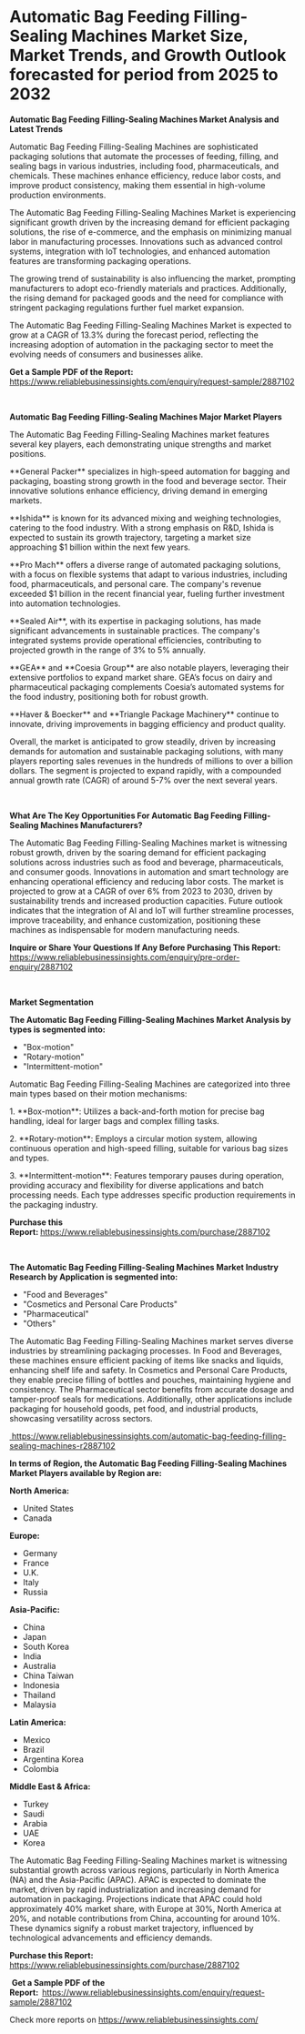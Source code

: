 <p><h1>Automatic Bag Feeding Filling-Sealing Machines Market Size, Market Trends, and Growth Outlook forecasted for period from 2025 to 2032</h1></p><p><strong>Automatic Bag Feeding Filling-Sealing Machines Market Analysis and Latest Trends</strong></p>
<p><p>Automatic Bag Feeding Filling-Sealing Machines are sophisticated packaging solutions that automate the processes of feeding, filling, and sealing bags in various industries, including food, pharmaceuticals, and chemicals. These machines enhance efficiency, reduce labor costs, and improve product consistency, making them essential in high-volume production environments. </p><p>The Automatic Bag Feeding Filling-Sealing Machines Market is experiencing significant growth driven by the increasing demand for efficient packaging solutions, the rise of e-commerce, and the emphasis on minimizing manual labor in manufacturing processes. Innovations such as advanced control systems, integration with IoT technologies, and enhanced automation features are transforming packaging operations. </p><p>The growing trend of sustainability is also influencing the market, prompting manufacturers to adopt eco-friendly materials and practices. Additionally, the rising demand for packaged goods and the need for compliance with stringent packaging regulations further fuel market expansion. </p><p>The Automatic Bag Feeding Filling-Sealing Machines Market is expected to grow at a CAGR of 13.3% during the forecast period, reflecting the increasing adoption of automation in the packaging sector to meet the evolving needs of consumers and businesses alike.</p></p>
<p><strong>Get a Sample PDF of the Report:&nbsp;</strong> <a href="https://www.reliablebusinessinsights.com/enquiry/request-sample/2887102?utm_campaign=2760&utm_medium=2&utm_source=Github&utm_content=ia&utm_term=13032025&utm_id=automatic-bag-feeding-filling-sealing-machines">https://www.reliablebusinessinsights.com/enquiry/request-sample/2887102</a></p>
<p>&nbsp;</p>
<p><strong>Automatic Bag Feeding Filling-Sealing Machines Major Market Players</strong></p>
<p><p>The Automatic Bag Feeding Filling-Sealing Machines market features several key players, each demonstrating unique strengths and market positions.</p><p>**General Packer** specializes in high-speed automation for bagging and packaging, boasting strong growth in the food and beverage sector. Their innovative solutions enhance efficiency, driving demand in emerging markets.</p><p>**Ishida** is known for its advanced mixing and weighing technologies, catering to the food industry. With a strong emphasis on R&D, Ishida is expected to sustain its growth trajectory, targeting a market size approaching $1 billion within the next few years.</p><p>**Pro Mach** offers a diverse range of automated packaging solutions, with a focus on flexible systems that adapt to various industries, including food, pharmaceuticals, and personal care. The company's revenue exceeded $1 billion in the recent financial year, fueling further investment into automation technologies.</p><p>**Sealed Air**, with its expertise in packaging solutions, has made significant advancements in sustainable practices. The company's integrated systems provide operational efficiencies, contributing to projected growth in the range of 3% to 5% annually.</p><p>**GEA** and **Coesia Group** are also notable players, leveraging their extensive portfolios to expand market share. GEA’s focus on dairy and pharmaceutical packaging complements Coesia’s automated systems for the food industry, positioning both for robust growth.</p><p>**Haver & Boecker** and **Triangle Package Machinery** continue to innovate, driving improvements in bagging efficiency and product quality. </p><p>Overall, the market is anticipated to grow steadily, driven by increasing demands for automation and sustainable packaging solutions, with many players reporting sales revenues in the hundreds of millions to over a billion dollars. The segment is projected to expand rapidly, with a compounded annual growth rate (CAGR) of around 5-7% over the next several years.</p></p>
<p>&nbsp;</p>
<p><strong>What Are The Key Opportunities For Automatic Bag Feeding Filling-Sealing Machines Manufacturers?</strong></p>
<p><p>The Automatic Bag Feeding Filling-Sealing Machines market is witnessing robust growth, driven by the soaring demand for efficient packaging solutions across industries such as food and beverage, pharmaceuticals, and consumer goods. Innovations in automation and smart technology are enhancing operational efficiency and reducing labor costs. The market is projected to grow at a CAGR of over 6% from 2023 to 2030, driven by sustainability trends and increased production capacities. Future outlook indicates that the integration of AI and IoT will further streamline processes, improve traceability, and enhance customization, positioning these machines as indispensable for modern manufacturing needs.</p></p>
<p><strong>Inquire or Share Your Questions If Any Before Purchasing This Report:</strong> <a href="https://www.reliablebusinessinsights.com/enquiry/pre-order-enquiry/2887102?utm_campaign=2760&utm_medium=2&utm_source=Github&utm_content=ia&utm_term=13032025&utm_id=automatic-bag-feeding-filling-sealing-machines">https://www.reliablebusinessinsights.com/enquiry/pre-order-enquiry/2887102</a></p>
<p>&nbsp;</p>
<p><strong>Market Segmentation</strong></p>
<p><strong>The Automatic Bag Feeding Filling-Sealing Machines Market Analysis by types is segmented into:</strong></p>
<p><ul><li>"Box-motion"</li><li>"Rotary-motion"</li><li>"Intermittent-motion"</li></ul></p>
<p><p>Automatic Bag Feeding Filling-Sealing Machines are categorized into three main types based on their motion mechanisms: </p><p>1. **Box-motion**: Utilizes a back-and-forth motion for precise bag handling, ideal for larger bags and complex filling tasks.</p><p>2. **Rotary-motion**: Employs a circular motion system, allowing continuous operation and high-speed filling, suitable for various bag sizes and types.</p><p>3. **Intermittent-motion**: Features temporary pauses during operation, providing accuracy and flexibility for diverse applications and batch processing needs. Each type addresses specific production requirements in the packaging industry.</p></p>
<p><strong>Purchase this Report:&nbsp;</strong><a href="https://www.reliablebusinessinsights.com/purchase/2887102?utm_campaign=2760&utm_medium=2&utm_source=Github&utm_content=ia&utm_term=13032025&utm_id=automatic-bag-feeding-filling-sealing-machines">https://www.reliablebusinessinsights.com/purchase/2887102</a></p>
<p>&nbsp;</p>
<p><strong>The Automatic Bag Feeding Filling-Sealing Machines Market Industry Research by Application is segmented into:</strong></p>
<p><ul><li>"Food and Beverages"</li><li>"Cosmetics and Personal Care Products"</li><li>"Pharmaceutical"</li><li>"Others"</li></ul></p>
<p><p>The Automatic Bag Feeding Filling-Sealing Machines market serves diverse industries by streamlining packaging processes. In Food and Beverages, these machines ensure efficient packing of items like snacks and liquids, enhancing shelf life and safety. In Cosmetics and Personal Care Products, they enable precise filling of bottles and pouches, maintaining hygiene and consistency. The Pharmaceutical sector benefits from accurate dosage and tamper-proof seals for medications. Additionally, other applications include packaging for household goods, pet food, and industrial products, showcasing versatility across sectors.</p></p>
<p><a href="https://www.reliablebusinessinsights.com/automatic-bag-feeding-filling-sealing-machines-r2887102?utm_campaign=2760&utm_medium=2&utm_source=Github&utm_content=ia&utm_term=13032025&utm_id=automatic-bag-feeding-filling-sealing-machines">&nbsp;https://www.reliablebusinessinsights.com/automatic-bag-feeding-filling-sealing-machines-r2887102</a></p>
<p><strong>In terms of Region, the Automatic Bag Feeding Filling-Sealing Machines Market Players available by Region are:</strong></p>
<p>
    <p> <strong> North America: </strong>
        <ul>
            <li>United States</li>
            <li>Canada</li>
        </ul>
        </p> 
    <p> <strong> Europe: </strong>
        <ul>
            <li>Germany</li>
            <li>France</li>
            <li>U.K.</li>
            <li>Italy</li>
            <li>Russia</li>
        </ul>
        </p> 
    <p> <strong> Asia-Pacific: </strong>
        <ul>
            <li>China</li>
            <li>Japan</li>
            <li>South Korea</li>
            <li>India</li>
            <li>Australia</li>
            <li>China Taiwan</li>
            <li>Indonesia</li>
            <li>Thailand</li>
            <li>Malaysia</li>
        </ul>
        </p> 
    <p> <strong> Latin America: </strong>
        <ul>
            <li>Mexico</li>
            <li>Brazil</li>
            <li>Argentina Korea</li>
            <li>Colombia</li>
        </ul>
        </p> 
    <p> <strong> Middle East & Africa: </strong>
        <ul>
            <li>Turkey</li>
            <li>Saudi</li>
            <li>Arabia</li>
            <li>UAE</li>
            <li>Korea</li>
        </ul>
    </p>
    </p>
<p><p>The Automatic Bag Feeding Filling-Sealing Machines market is witnessing substantial growth across various regions, particularly in North America (NA) and the Asia-Pacific (APAC). APAC is expected to dominate the market, driven by rapid industrialization and increasing demand for automation in packaging. Projections indicate that APAC could hold approximately 40% market share, with Europe at 30%, North America at 20%, and notable contributions from China, accounting for around 10%. These dynamics signify a robust market trajectory, influenced by technological advancements and efficiency demands.</p></p>
<p><strong>Purchase this Report: </strong><a href="https://www.reliablebusinessinsights.com/purchase/2887102?utm_campaign=2760&utm_medium=2&utm_source=Github&utm_content=ia&utm_term=13032025&utm_id=automatic-bag-feeding-filling-sealing-machines">https://www.reliablebusinessinsights.com/purchase/2887102</a></p>
<p>&nbsp;<strong>Get a Sample PDF of the Report:&nbsp;&nbsp;</strong><a href="https://www.reliablebusinessinsights.com/enquiry/request-sample/2887102?utm_campaign=2760&utm_medium=2&utm_source=Github&utm_content=ia&utm_term=13032025&utm_id=automatic-bag-feeding-filling-sealing-machines">https://www.reliablebusinessinsights.com/enquiry/request-sample/2887102</a></p>
<p><strong></strong></p>
<p>Check more reports on <a href="https://www.reliablebusinessinsights.com/?utm_campaign=2760&utm_medium=2&utm_source=Github&utm_content=ia&utm_term=13032025&utm_id=automatic-bag-feeding-filling-sealing-machines">https://www.reliablebusinessinsights.com/</a></p>